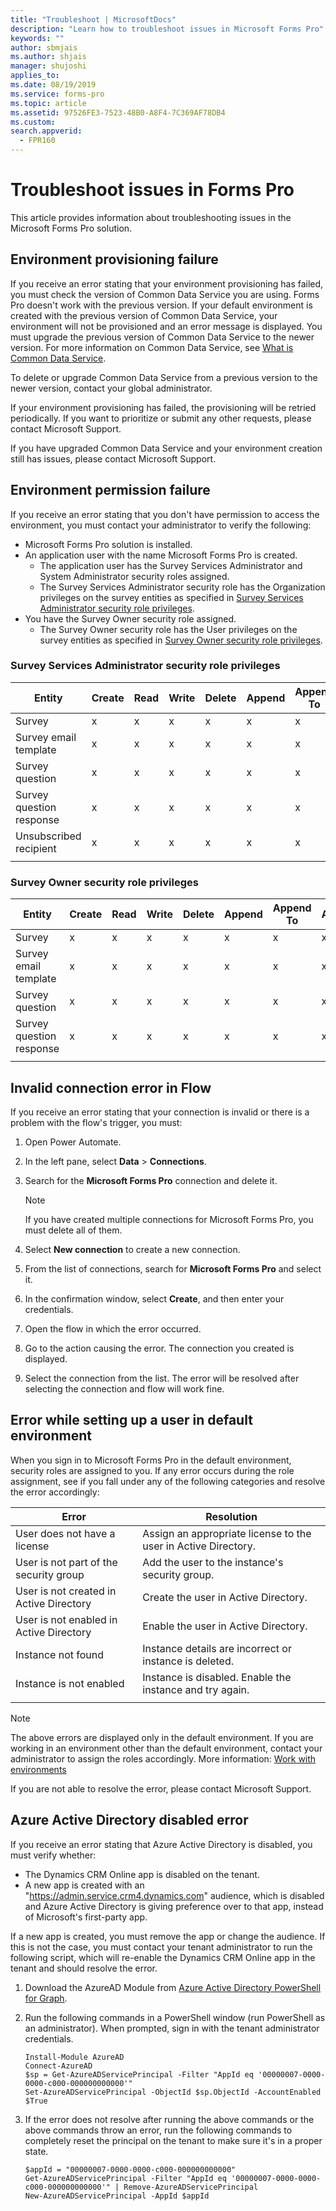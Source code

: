 ```yaml
---
title: "Troubleshoot | MicrosoftDocs"
description: "Learn how to troubleshoot issues in Microsoft Forms Pro"
keywords: ""
author: sbmjais
ms.author: shjais
manager: shujoshi
applies_to: 
ms.date: 08/19/2019
ms.service: forms-pro
ms.topic: article
ms.assetid: 97526FE3-7523-48B0-A8F4-7C369AF78DB4
ms.custom: 
search.appverid:
  - FPR160
---
```


# Troubleshoot issues in Forms Pro

This article provides information about troubleshooting issues in the Microsoft Forms Pro solution.

## Environment provisioning failure

If you receive an error stating that your environment provisioning has failed, you must check the version of Common Data Service you are using. Forms Pro doesn't work with the previous version. If your default environment is created with the previous version of Common Data Service, your environment will not be provisioned and an error message is displayed. You must upgrade the previous version of Common Data Service to the newer version. For more information on Common Data Service, see [What is Common Data Service](https://docs.microsoft.com/common-data-service/upgradecds/introduction-upgrade-cds).

To delete or upgrade Common Data Service from a previous version to the newer version, contact your global administrator. 

If your environment provisioning has failed, the provisioning will be retried periodically. If you want to prioritize or submit any other requests, please contact Microsoft Support.

If you have upgraded Common Data Service and your environment creation still has issues, please contact Microsoft Support.

## Environment permission failure

If you receive an error stating that you don't have permission to access the environment, you must contact your administrator to verify the following:

- Microsoft Forms Pro solution is installed.
- An application user with the name Microsoft Forms Pro is created.
    - The application user has the Survey Services Administrator and System Administrator security roles assigned.
    - The Survey Services Administrator security role has the Organization privileges on the survey entities as specified in [Survey Services Administrator security role privileges](#survey-services-administrator-security-role-privileges).
- You have the Survey Owner security role assigned.
    - The Survey Owner security role has the User privileges on the survey entities as specified in [Survey Owner security role privileges](#survey-owner-security-role-privileges).

### Survey Services Administrator security role privileges

|Entity|Create|Read|Write|Delete|Append|Append To|Assign|Share|
|------|------|----|-----|------|------|---------|------|-----|
|Survey|x|x|x|x|x|x|x|x|
|Survey email template|x|x|x|x|x|x|x|x|
|Survey question|x|x|x|x|x|x|x|x|
|Survey question response|x|x|x|x|x|x|x|x|
|Unsubscribed recipient|x|x|x|x|x|x|x|x|
||||||||||

### Survey Owner security role privileges

|Entity|Create|Read|Write|Delete|Append|Append To|Assign|Share|
|------|------|----|-----|------|------|---------|------|-----|
|Survey|x|x|x|x|x|x|x|x|
|Survey email template|x|x|x|x|x|x|x|x|
|Survey question|x|x|x|x|x|x|x|x|
|Survey question response|x|x|x|x|x|x|x|x|
||||||||||

## Invalid connection error in Flow

If you receive an error stating that your connection is invalid or there is a problem with the flow's trigger, you must:

1. Open Power Automate.

2. In the left pane, select **Data** > **Connections**.

3. Search for the **Microsoft Forms Pro** connection and delete it.

    > [!NOTE]
    > If you have created multiple connections for Microsoft Forms Pro, you must delete all of them.

4. Select **New connection** to create a new connection.

5. From the list of connections, search for **Microsoft Forms Pro** and select it.

6. In the confirmation window, select **Create**, and then enter your credentials.

7. Open the flow in which the error occurred.

8. Go to the action causing the error. The connection you created is displayed.

9. Select the connection from the list. The error will be resolved after selecting the connection and flow will work fine.

## Error while setting up a user in default environment

When you sign in to Microsoft Forms Pro in the default environment, security roles are assigned to you. If any error occurs during the role assignment, see if you fall under any of the following categories and resolve the error accordingly:

|Error|Resolution|
|-----|----------|
|User does not have a license|Assign an appropriate license to the user in Active Directory.|
|User is not part of the security group|Add the user to the instance's security group.|
|User is not created in Active Directory|Create the user in Active Directory.|
|User is not enabled in Active Directory|Enable the user in Active Directory.|
|Instance not found|Instance details are incorrect or instance is deleted.|
|Instance is not enabled|Instance is disabled. Enable the instance and try again.|
|||

> [!NOTE]
> The above errors are displayed only in the default environment. If you are working in an environment other than the default environment, contact your administrator to assign the roles accordingly. More information: [Work with environments](choose-environment.md)

If you are not able to resolve the error, please contact Microsoft Support.

## Azure Active Directory disabled error

If you receive an error stating that Azure Active Directory is disabled, you must verify whether:

- The Dynamics CRM Online app is disabled on the tenant.
- A new app is created with an "https://admin.service.crm4.dynamics.com" audience, which is disabled and Azure Active Directory is giving preference over to that app, instead of Microsoft's first-party app.

If a new app is created, you must remove the app or change the audience. If this is not the case, you must contact your tenant administrator to run the following script, which will re-enable the Dynamics CRM Online app in the tenant and should resolve the error. 

1. Download the AzureAD Module from [Azure Active Directory PowerShell for Graph](https://docs.microsoft.com/powershell/azure/active-directory/install-adv2?view=azureadps-2.0).

2. Run the following commands in a PowerShell window (run PowerShell as an administrator). When prompted, sign in with the tenant administrator credentials.
    ```
    Install-Module AzureAD
    Connect-AzureAD
    $sp = Get-AzureADServicePrincipal -Filter "AppId eq '00000007-0000-0000-c000-000000000000'"
    Set-AzureADServicePrincipal -ObjectId $sp.ObjectId -AccountEnabled $True
    ```

3. If the error does not resolve after running the above commands or the above commands throw an error, run the following commands to completely reset the principal on the tenant to make sure it's in a proper state.
    ```
    $appId = "00000007-0000-0000-c000-000000000000"
    Get-AzureADServicePrincipal -Filter "AppId eq '00000007-0000-0000-c000-000000000000'" | Remove-AzureADServicePrincipal
    New-AzureADServicePrincipal -AppId $appId
    ```


